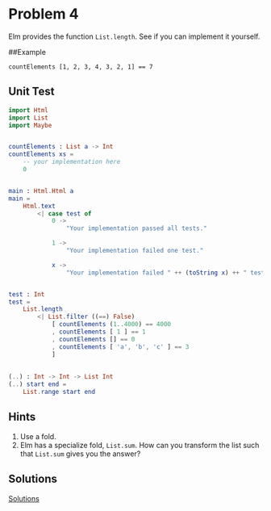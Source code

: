 # Problem 4
Elm provides the function ```List.length```. See if you can implement it yourself.

##Example
```
countElements [1, 2, 3, 4, 3, 2, 1] == 7
```
## Unit Test
```elm
import Html
import List
import Maybe


countElements : List a -> Int
countElements xs =
    -- your implementation here
    0


main : Html.Html a
main =
    Html.text
        <| case test of
            0 ->
                "Your implementation passed all tests."

            1 ->
                "Your implementation failed one test."

            x ->
                "Your implementation failed " ++ (toString x) ++ " tests."


test : Int
test =
    List.length
        <| List.filter ((==) False)
            [ countElements (1..4000) == 4000
            , countElements [ 1 ] == 1
            , countElements [] == 0
            , countElements [ 'a', 'b', 'c' ] == 3
            ]
            
            
(..) : Int -> Int -> List Int
(..) start end =
    List.range start end
```
## Hints
1. Use a fold.
2. Elm has a specialize fold, ```List.sum```. How can you transform the list such that ```List.sum``` gives you the answer?

## Solutions
[Solutions](../s/s04.md)
